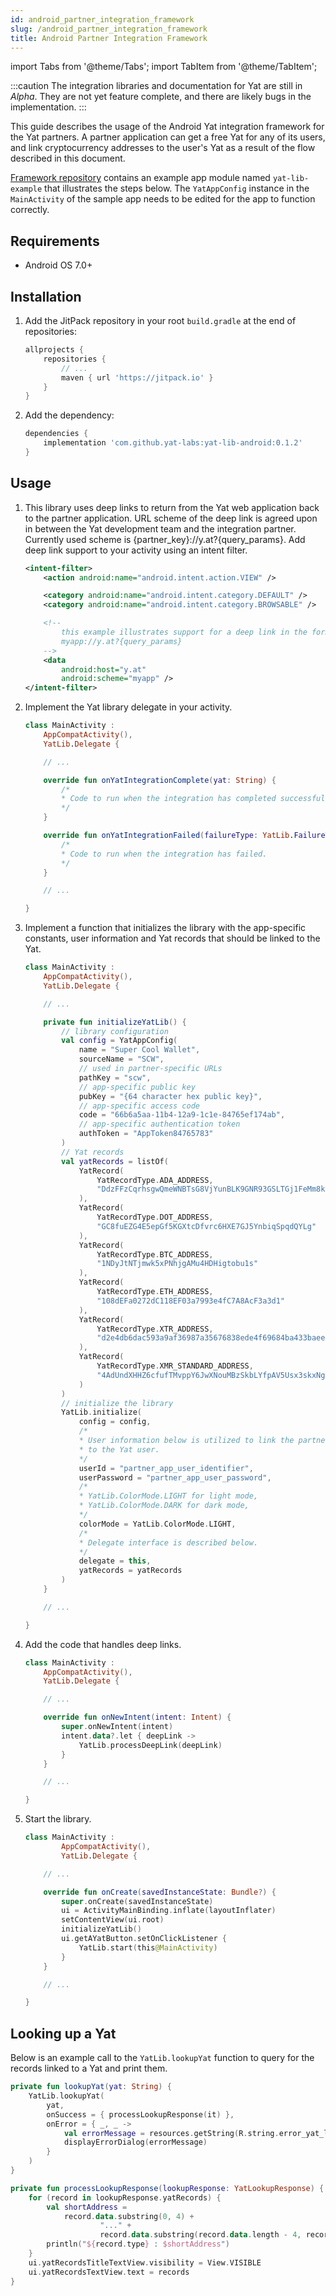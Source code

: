 ```yaml
---
id: android_partner_integration_framework
slug: /android_partner_integration_framework
title: Android Partner Integration Framework
---
```


import Tabs from '@theme/Tabs';
import TabItem from '@theme/TabItem';

:::caution
The integration libraries and documentation for Yat are still in _Alpha_. They are not yet feature complete, and there are likely bugs in the implementation.
:::

This guide describes the usage of the Android Yat integration framework for the Yat partners. A partner application can get a free Yat for any of its users, and link cryptocurrency addresses to the user's Yat as a result of the flow described in this document.

[Framework repository](https://github.com/yat-labs/yat-lib-android) contains an example app module named `yat-lib-example` that illustrates the steps below. The `YatAppConfig` instance in the `MainActivity` of the sample app needs to be edited for the app to function correctly.

## Requirements

- Android OS 7.0+

## Installation

1. Add the JitPack repository in your root `build.gradle` at the end of repositories:

    ```gradle
    allprojects {
        repositories {
            // ...
            maven { url 'https://jitpack.io' }
        }
    }
    ```

2. Add the dependency:

    ```gradle
    dependencies {
        implementation 'com.github.yat-labs:yat-lib-android:0.1.2'
    }

## Usage

1. This library uses deep links to return from the Yat web application back to the partner application. URL scheme of the deep link is agreed upon in between the Yat development team and the integration partner. Currently used scheme is {partner_key}://y.at?{query_params}. Add deep link support to your activity using an intent filter.

    ```xml
    <intent-filter>
        <action android:name="android.intent.action.VIEW" />

        <category android:name="android.intent.category.DEFAULT" />
        <category android:name="android.intent.category.BROWSABLE" />

        <!--
            this example illustrates support for a deep link in the format
            myapp://y.at?{query_params}
        -->
        <data
            android:host="y.at"
            android:scheme="myapp" />
    </intent-filter>
    ```

2. Implement the Yat library delegate in your activity.

    ```kotlin
    class MainActivity :
        AppCompatActivity(),
        YatLib.Delegate {

        // ...

        override fun onYatIntegrationComplete(yat: String) {
            /*
            * Code to run when the integration has completed successfully.
            */
        }

        override fun onYatIntegrationFailed(failureType: YatLib.FailureType) {
            /*
            * Code to run when the integration has failed.
            */
        }

        // ...

    }
    ```

3. Implement a function that initializes the library with the app-specific constants, user information and Yat records that should be linked to the Yat.

    ```kotlin
    class MainActivity :
        AppCompatActivity(),
        YatLib.Delegate {

        // ...

        private fun initializeYatLib() {
            // library configuration
            val config = YatAppConfig(
                name = "Super Cool Wallet",
                sourceName = "SCW",
                // used in partner-specific URLs
                pathKey = "scw",
                // app-specific public key
                pubKey = "{64 character hex public key}",
                // app-specific access code
                code = "66b6a5aa-11b4-12a9-1c1e-84765ef174ab",
                // app-specific authentication token
                authToken = "AppToken84765783"
            )
            // Yat records
            val yatRecords = listOf(
                YatRecord(
                    YatRecordType.ADA_ADDRESS,
                    "DdzFFzCqrhsgwQmeWNBTsG8VjYunBLK9GNR93GSLTGj1FeMm8kFoby2cTHxEHBEraHQXmgTtFGz7fThjDRNNvwzcaw6fQdkYySBneRas"
                ),
                YatRecord(
                    YatRecordType.DOT_ADDRESS,
                    "GC8fuEZG4E5epGf5KGXtcDfvrc6HXE7GJ5YnbiqSpqdQYLg"
                ),
                YatRecord(
                    YatRecordType.BTC_ADDRESS,
                    "1NDyJtNTjmwk5xPNhjgAMu4HDHigtobu1s"
                ),
                YatRecord(
                    YatRecordType.ETH_ADDRESS,
                    "108dEFa0272dC118EF03a7993e4fC7A8AcF3a3d1"
                ),
                YatRecord(
                    YatRecordType.XTR_ADDRESS,
                    "d2e4db6dac593a9af36987a35676838ede4f69684ba433baeed68bce048e111b"
                ),
                YatRecord(
                    YatRecordType.XMR_STANDARD_ADDRESS,
                    "4AdUndXHHZ6cfufTMvppY6JwXNouMBzSkbLYfpAV5Usx3skxNgYeYTRj5UzqtReoS44qo9mtmXCqY45DJ852K5Jv2684Rge"
                )
            )
            // initialize the library
            YatLib.initialize(
                config = config,
                /*
                * User information below is utilized to link the partner application user
                * to the Yat user.
                */
                userId = "partner_app_user_identifier",
                userPassword = "partner_app_user_password",
                /*
                * YatLib.ColorMode.LIGHT for light mode,
                * YatLib.ColorMode.DARK for dark mode,
                */
                colorMode = YatLib.ColorMode.LIGHT,
                /*
                * Delegate interface is described below.
                */
                delegate = this,
                yatRecords = yatRecords
            )
        }

        // ...

    }
    ```

4. Add the code that handles deep links.

    ```kotlin
    class MainActivity :
        AppCompatActivity(),
        YatLib.Delegate {

        // ...

        override fun onNewIntent(intent: Intent) {
            super.onNewIntent(intent)
            intent.data?.let { deepLink ->
                YatLib.processDeepLink(deepLink)
            }
        }

        // ...

    }
    ```

4. Start the library.

    ```kotlin
    class MainActivity :
            AppCompatActivity(),
            YatLib.Delegate {

        // ...

        override fun onCreate(savedInstanceState: Bundle?) {
            super.onCreate(savedInstanceState)
            ui = ActivityMainBinding.inflate(layoutInflater)
            setContentView(ui.root)
            initializeYatLib()
            ui.getAYatButton.setOnClickListener {
                YatLib.start(this@MainActivity)
            }
        }

        // ...

    }
    ```

## Looking up a Yat

Below is an example call to the `YatLib.lookupYat` function to query for the records linked to a Yat and print them.

```kotlin
private fun lookupYat(yat: String) {
    YatLib.lookupYat(
        yat,
        onSuccess = { processLookupResponse(it) },
        onError = { _, _ ->
            val errorMessage = resources.getString(R.string.error_yat_lookup)
            displayErrorDialog(errorMessage)
        }
    )
}

private fun processLookupResponse(lookupResponse: YatLookupResponse) {
    for (record in lookupResponse.yatRecords) {
        val shortAddress =
            record.data.substring(0, 4) +
                    "..." +
                    record.data.substring(record.data.length - 4, record.data.length)
        println("${record.type} : $shortAddress")
    }
    ui.yatRecordsTitleTextView.visibility = View.VISIBLE
    ui.yatRecordsTextView.text = records
}
```